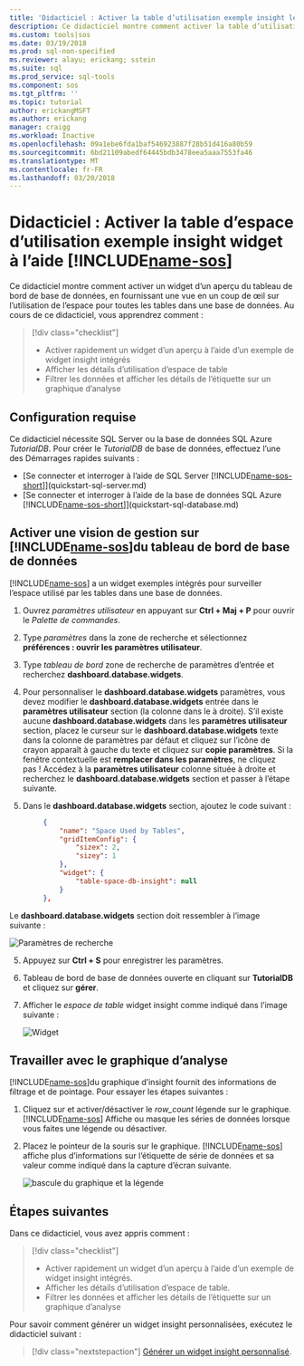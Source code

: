 ```yaml
---
title: 'Didacticiel : Activer la table d’utilisation exemple insight le widget d’espace dans les SQL Operations Studio (preview) | Documents Microsoft'
description: Ce didacticiel montre comment activer la table d’utilisation exemple insight le widget d’espace sur le tableau de bord de base de données SQL Operations Studio (preview).
ms.custom: tools|sos
ms.date: 03/19/2018
ms.prod: sql-non-specified
ms.reviewer: alayu; erickang; sstein
ms.suite: sql
ms.prod_service: sql-tools
ms.component: sos
ms.tgt_pltfrm: ''
ms.topic: tutorial
author: erickangMSFT
ms.author: erickang
manager: craigg
ms.workload: Inactive
ms.openlocfilehash: 09a1ebe6fda1baf546923887f28b51d416a80b59
ms.sourcegitcommit: 6bd21109abedf64445bdb3478eea5aaa7553fa46
ms.translationtype: MT
ms.contentlocale: fr-FR
ms.lasthandoff: 03/20/2018
---
```

# <a name="tutorial-enable-the-table-space-usage-sample-insight-widget-using-includename-sosincludesname-sos-shortmd"></a>Didacticiel : Activer la table d’espace d’utilisation exemple insight widget à l’aide [!INCLUDE[name-sos](../includes/name-sos-short.md)]

Ce didacticiel montre comment activer un widget d’un aperçu du tableau de bord de base de données, en fournissant une vue en un coup de œil sur l’utilisation de l’espace pour toutes les tables dans une base de données. Au cours de ce didacticiel, vous apprendrez comment :

> [!div class="checklist"]
> * Activer rapidement un widget d’un aperçu à l’aide d’un exemple de widget insight intégrés
> * Afficher les détails d’utilisation d’espace de table
> * Filtrer les données et afficher les détails de l’étiquette sur un graphique d’analyse

## <a name="prerequisites"></a>Configuration requise

Ce didacticiel nécessite SQL Server ou la base de données SQL Azure *TutorialDB*. Pour créer le *TutorialDB* de base de données, effectuez l’une des Démarrages rapides suivants :

- [Se connecter et interroger à l’aide de SQL Server [!INCLUDE[name-sos-short](../includes/name-sos-short.md)]](quickstart-sql-server.md)
- [Se connecter et interroger à l’aide de la base de données SQL Azure [!INCLUDE[name-sos-short](../includes/name-sos-short.md)]](quickstart-sql-database.md)


## <a name="turn-on-a-management-insight-on-includename-sosincludesname-sos-shortmds-database-dashboard"></a>Activer une vision de gestion sur [!INCLUDE[name-sos](../includes/name-sos-short.md)]du tableau de bord de base de données
[!INCLUDE[name-sos](../includes/name-sos-short.md)] a un widget exemples intégrés pour surveiller l’espace utilisé par les tables dans une base de données.

1. Ouvrez *paramètres utilisateur* en appuyant sur **Ctrl + Maj + P** pour ouvrir le *Palette de commandes*.
2. Type *paramètres* dans la zone de recherche et sélectionnez **préférences : ouvrir les paramètres utilisateur**.
2. Type *tableau de bord* zone de recherche de paramètres d’entrée et recherchez **dashboard.database.widgets**.

3. Pour personnaliser le **dashboard.database.widgets** paramètres, vous devez modifier le **dashboard.database.widgets** entrée dans le **paramètres utilisateur** section (la colonne dans le à droite). S’il existe aucune **dashboard.database.widgets** dans les **paramètres utilisateur** section, placez le curseur sur le **dashboard.database.widgets** texte dans la colonne de paramètres par défaut et cliquez sur l’icône de crayon apparaît à gauche du texte et cliquez sur **copie paramètres**. Si la fenêtre contextuelle est **remplacer dans les paramètres**, ne cliquez pas ! Accédez à la **paramètres utilisateur** colonne située à droite et recherchez le **dashboard.database.widgets** section et passer à l’étape suivante.

4. Dans le **dashboard.database.widgets** section, ajoutez le code suivant :

   ```json
        {
            "name": "Space Used by Tables",
            "gridItemConfig": {
                "sizex": 2,
                "sizey": 1
            },
            "widget": {
                "table-space-db-insight": null
            }
        },
    ```
Le **dashboard.database.widgets** section doit ressembler à l’image suivante :

   ![Paramètres de recherche](./media/tutorial-table-space-sql-server/insight-table-space.png)

5. Appuyez sur **Ctrl + S** pour enregistrer les paramètres.

6. Tableau de bord de base de données ouverte en cliquant sur **TutorialDB** et cliquez sur **gérer**.

7. Afficher le *espace de table* widget insight comme indiqué dans l’image suivante : 

   ![Widget](./media/tutorial-table-space-sql-server/insight-table-space-result.png)


## <a name="working-with-the-insight-chart"></a>Travailler avec le graphique d’analyse

[!INCLUDE[name-sos](../includes/name-sos-short.md)]du graphique d’insight fournit des informations de filtrage et de pointage. Pour essayer les étapes suivantes :

1. Cliquez sur et activer/désactiver le *row_count* légende sur le graphique. [!INCLUDE[name-sos](../includes/name-sos-short.md)] Affiche ou masque les séries de données lorsque vous faites une légende ou désactiver.
    
2. Placez le pointeur de la souris sur le graphique. [!INCLUDE[name-sos](../includes/name-sos-short.md)] affiche plus d’informations sur l’étiquette de série de données et sa valeur comme indiqué dans la capture d’écran suivante.

   ![bascule du graphique et la légende](./media/tutorial-table-space-sql-server/insight-table-space-toggle.png)


## <a name="next-steps"></a>Étapes suivantes
Dans ce didacticiel, vous avez appris comment :
> [!div class="checklist"]
> * Activer rapidement un widget d’un aperçu à l’aide d’un exemple de widget insight intégrés.
> * Afficher les détails d’utilisation d’espace de table.
> * Filtrer les données et afficher les détails de l’étiquette sur un graphique d’analyse

Pour savoir comment générer un widget insight personnalisées, exécutez le didacticiel suivant :

> [!div class="nextstepaction"]
> [Générer un widget insight personnalisé](tutorial-build-custom-insight-sql-server.md).